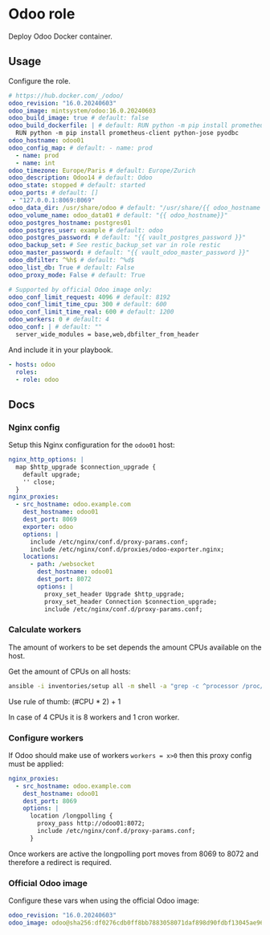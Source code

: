# Odoo role

Deploy Odoo Docker container.

## Usage

Configure the role.

```yml
# https://hub.docker.com/_/odoo/
odoo_revision: "16.0.20240603"
odoo_image: mintsystem/odoo:16.0.20240603
odoo_build_image: true # default: false
odoo_build_dockerfile: | # default: RUN python -m pip install prometheus-client python-jose
  RUN python -m pip install prometheus-client python-jose pyodbc
odoo_hostname: odoo01
odoo_config_map: # default: - name: prod
  - name: prod
  - name: int
odoo_timezone: Europe/Paris # default: Europe/Zurich
odoo_description: Odoo14 # default: Odoo
odoo_state: stopped # default: started
odoo_ports: # default: []
 - "127.0.0.1:8069:8069"
odoo_data_dir: /usr/share/odoo # default: "/usr/share/{{ odoo_hostname }}"
odoo_volume_name: odoo_data01 # default: "{{ odoo_hostname}}"
odoo_postgres_hostname: postgres01
odoo_postgres_user: example # default: odoo
odoo_postgres_password: # default: "{{ vault_postgres_password }}"
odoo_backup_set: # See restic_backup_set var in role restic
odoo_master_password: # default: "{{ vault_odoo_master_password }}"
odoo_dbfilter: ^%h$ # default: ^%d$
odoo_list_db: True # default: False
odoo_proxy_mode: False # default: True

# Supported by official Odoo image only:
odoo_conf_limit_request: 4096 # default: 8192
odoo_conf_limit_time_cpu: 300 # default: 600
odoo_conf_limit_time_real: 600 # default: 1200
odoo_workers: 0 # default: 4
odoo_conf: | # default: ""
  server_wide_modules = base,web,dbfilter_from_header
```

And include it in your playbook.

```yml
- hosts: odoo
  roles:
  - role: odoo
```

## Docs

### Nginx config

Setup this Nginx configuration for the `odoo01` host:

```yaml
nginx_http_options: |
  map $http_upgrade $connection_upgrade {
    default upgrade;
    '' close;
  }
nginx_proxies:
  - src_hostname: odoo.example.com
    dest_hostname: odoo01
    dest_port: 8069
    exporter: odoo
    options: |
      include /etc/nginx/conf.d/proxy-params.conf;
      include /etc/nginx/conf.d/proxies/odoo-exporter.nginx;
    locations:
      - path: /websocket
        dest_hostname: odoo01
        dest_port: 8072
        options: |
          proxy_set_header Upgrade $http_upgrade;
          proxy_set_header Connection $connection_upgrade;
          include /etc/nginx/conf.d/proxy-params.conf;
```

### Calculate workers

The amount of workers to be set depends the amount CPUs available on the host.

Get the amount of CPUs on all hosts:

```bash
ansible -i inventories/setup all -m shell -a "grep -c ^processor /proc/cpuinfo"
```

Use rule of thumb: (#CPU * 2) + 1

In case of 4 CPUs it is 8 workers and 1 cron worker.

### Configure workers

If Odoo should make use of workers `workers = x>0` then this proxy config must be applied:

```yaml
nginx_proxies:
  - src_hostname: odoo.example.com
    dest_hostname: odoo01
    dest_port: 8069
    options: |
      location /longpolling {
        proxy_pass http://odoo01:8072;
        include /etc/nginx/conf.d/proxy-params.conf;
      }
```

Once workers are active the longpolling port moves from 8069 to 8072 and therefore a redirect is required.

### Official Odoo image

Configure these vars when using the official Odoo image:

```yml
odoo_revision: "16.0.20240603"
odoo_image: odoo@sha256:df0276cdb0ff8bb7883058071daf898d90fdbf13045ae96d131584660878da84
```
